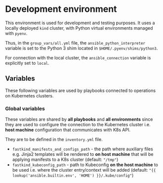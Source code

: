 # Development environment

This environment is used for development and testing purposes.
It uses a locally deployed `kind` cluster, with Python virtual environments managed with `pyenv`.

Thus, in the `group_vars/all.yml` file, the `ansible_python_interpreter` variable is set to the Python 3 shim located in `$HOME/.pyenv/shims/python3`.

For connection with the local cluster, the `ansible_connection` variable is explicitly set to `local`.

## Variables

These following variables are used by playbooks connected to operations on Kubernetes clusters.

### Global variables

These variables are shared by **all playbooks** and **all environments**
since they are used to configure the connection to the Kubernetes cluster
i.e. **host machine** configuration that communicates with K8s API.

They are to be defined in the `inventory.yml` file.

* `fastkind_manifests_and_configs_path` - the path where auxiliary files e.g. Jinja2 templates will be rendered to **on host machine** that will be applying manifests to a K8s cluster (default: `"/tmp"`)
* `fastkind_kubeconfig_path` - path to Kubeconfig **on the host machine** to be used i.e. where the cluster entry/context will be added (default: `"{{ lookup('ansible.builtin.env', 'HOME') }}/.kube/config"`)
